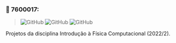 ### 💾 7600017:

> ![GitHub](https://img.shields.io/badge/aisarllo-7600017-ff69b4)
> ![GitHub](https://img.shields.io/github/directory-file-count/aisarllo/7600017)
> ![GitHub](https://img.shields.io/github/license/aisarllo/7600017)

Projetos da disciplina Introdução à Física Computacional (2022/2).
